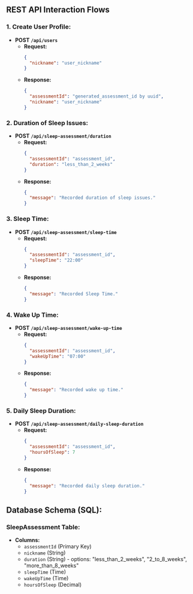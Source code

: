 ## REST API Interaction Flows

### 1. Create User Profile:

- **POST `/api/users`**
  - **Request:**
    ```json
    {
      "nickname": "user_nickname"
    }
    ```
  - **Response:**
    ```json
    {
      "assessmentId": "generated_assessment_id by uuid",
      "nickname": "user_nickname"
    }
    ```

### 2. Duration of Sleep Issues:

- **POST `/api/sleep-assessment/duration`**
  - **Request:**
    ```json
    {
      "assessmentId": "assessment_id",
      "duration": "less_than_2_weeks"
    }
    ```
  - **Response:**
    ```json
    {
      "message": "Recorded duration of sleep issues."
    }
    ```

### 3. Sleep Time:

- **POST `/api/sleep-assessment/sleep-time`**
  - **Request:**
    ```json
    {
      "assessmentId": "assessment_id",
      "sleepTime": "22:00"
    }
    ```
  - **Response:**
    ```json
    {
      "message": "Recorded Sleep Time."
    }
    ```

### 4. Wake Up Time:

- **POST `/api/sleep-assessment/wake-up-time`**
  - **Request:**
    ```json
    {
      "assessmentId": "assessment_id",
      "wakeUpTime": "07:00"
    }
    ```
  - **Response:**
    ```json
    {
      "message": "Recorded wake up time."
    }
    ```

### 5. Daily Sleep Duration:

- **POST `/api/sleep-assessment/daily-sleep-duration`**
  - **Request:**
    ```json
    {
      "assessmentId": "assessment_id",
      "hoursOfSleep": 7
    }
    ```
  - **Response:**
    ```json
    {
      "message": "Recorded daily sleep duration."
    }
    ```

## Database Schema (SQL):

### SleepAssessment Table:

- **Columns:**
  - `assessmentId` (Primary Key)
  - `nickname` (String)
  - `duration` (String) - options: "less_than_2_weeks", "2_to_8_weeks", "more_than_8_weeks"
  - `sleepTime` (Time)
  - `wakeUpTime` (Time)
  - `hoursOfSleep` (Decimal)

